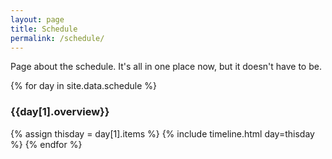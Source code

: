 ```yaml
---
layout: page
title: Schedule
permalink: /schedule/
---
```


Page about the schedule. It's all in one place now, but it doesn't have to be.

{% for day in site.data.schedule %}
<h3>
    {{day[1].overview}}
</h3>
{% assign thisday = day[1].items %}
{% include timeline.html day=thisday %}
{% endfor %}
